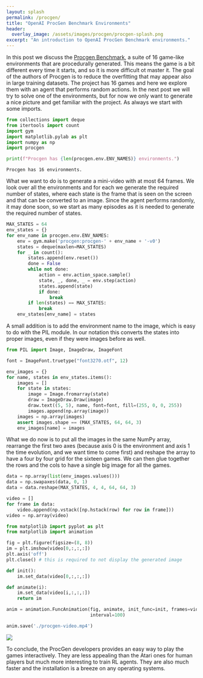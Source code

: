 ```yaml
---
layout: splash
permalink: /procgen/
title: "OpenAI ProcGen Benchmark Environments"
header:
  overlay_image: /assets/images/procgen/procgen-splash.png
excerpt: "An introduction to OpenAI ProcGen Benchmark environments."
---
```


In this post we discuss the [Procgen Benchmark](https://arxiv.org/abs/1912.01588), a suite of 16 game-like environments that are procedurally generated. This means the game is a bit different every time it starts, and so it is more difficult ot master it. The goal of the authors of Procgen is to reduce the overfitting that may appear also in large training datasets. The project has 16 games and here we explore them with an agent that performs random actions. In the next post we will try to solve one of the environments, but for now we only want to generate a nice picture and get familiar with the project. As always we start with some imports.


```python
from collections import deque
from itertools import count
import gym
import matplotlib.pylab as plt
import numpy as np
import procgen
```


```python
print(f"Procgen has {len(procgen.env.ENV_NAMES)} environments.")
```

    Procgen has 16 environments.
    

What we want to do is to generate a mini-video with at most 64 frames. We look over all the environments and for each we generate the required number of states, where each state is the frame that is seen on the screen and that can be converted to an image. Since the agent performs randomly, it may done soon, so we start as many episodes as it is needed to generate the required number of states.


```python
MAX_STATES = 64
env_states = {}
for env_name in procgen.env.ENV_NAMES:
    env = gym.make('procgen:procgen-' + env_name + '-v0')
    states = deque(maxlen=MAX_STATES)
    for _ in count():
        states.append(env.reset())
        done = False
        while not done:
            action = env.action_space.sample()
            state, _, done, _ = env.step(action)
            states.append(state)
            if done:
                break
        if len(states) == MAX_STATES:
            break
    env_states[env_name] = states
```

A small addition is to add the environment name to the image, which is easy to do with the PIL module. In our notation this converts the states into proper images, even if they were images before as well.


```python
from PIL import Image, ImageDraw, ImageFont

font = ImageFont.truetype("font3270.otf", 12)

env_images = {}
for name, states in env_states.items():
    images = []
    for state in states:
        image = Image.fromarray(state)
        draw = ImageDraw.Draw(image)
        draw.text((5, 5), name, font=font, fill=(255, 0, 0, 255))
        images.append(np.array(image))
    images = np.array(images)
    assert images.shape == (MAX_STATES, 64, 64, 3)
    env_images[name] = images
```

What we do now is to put all the images in the same NumPy array, rearrange the first two axes (because axis 0 is the environment and axis 1 the time evolution, and we want time to come first) and reshape the array to have a four by four grid for the sixteen games. We can then glue together the rows and the cols to have a single big image for all the games.


```python
data = np.array(list(env_images.values()))
data = np.swapaxes(data, 0, 1)
data = data.reshape(MAX_STATES, 4, 4, 64, 64, 3)
```


```python
video = []
for frame in data:
    video.append(np.vstack([np.hstack(row) for row in frame]))
video = np.array(video)
```


```python
from matplotlib import pyplot as plt
from matplotlib import animation
```


```python
fig = plt.figure(figsize=(8, 8))
im = plt.imshow(video[0,:,:,:])
plt.axis('off')
plt.close() # this is required to not display the generated image

def init():
    im.set_data(video[0,:,:,:])

def animate(i):
    im.set_data(video[i,:,:,:])
    return im

anim = animation.FuncAnimation(fig, animate, init_func=init, frames=video.shape[0],
                               interval=100)
```


```python
anim.save('./procgen-video.mp4')
```

<img src='./procgen-video.gif'/>

To conclude, the ProcGen developers provides an easy way to play the games interactively. They are less appealing than the Atari ones for human players but much more interesting to train RL agents. They are also much faster and the installation is a breeze on any operating systems.
